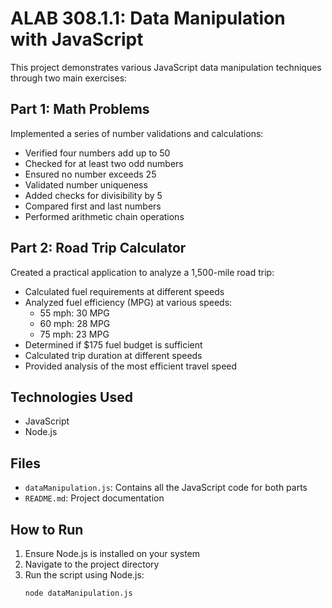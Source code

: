 # ALAB 308.1.1: Data Manipulation with JavaScript

This project demonstrates various JavaScript data manipulation techniques through two main exercises:

## Part 1: Math Problems
Implemented a series of number validations and calculations:
- Verified four numbers add up to 50
- Checked for at least two odd numbers
- Ensured no number exceeds 25
- Validated number uniqueness
- Added checks for divisibility by 5
- Compared first and last numbers
- Performed arithmetic chain operations

## Part 2: Road Trip Calculator
Created a practical application to analyze a 1,500-mile road trip:
- Calculated fuel requirements at different speeds
- Analyzed fuel efficiency (MPG) at various speeds:
  - 55 mph: 30 MPG
  - 60 mph: 28 MPG
  - 75 mph: 23 MPG
- Determined if $175 fuel budget is sufficient
- Calculated trip duration at different speeds
- Provided analysis of the most efficient travel speed

## Technologies Used
- JavaScript
- Node.js

## Files
- `dataManipulation.js`: Contains all the JavaScript code for both parts
- `README.md`: Project documentation

## How to Run
1. Ensure Node.js is installed on your system
2. Navigate to the project directory
3. Run the script using Node.js:
   ```bash
   node dataManipulation.js
   ```
